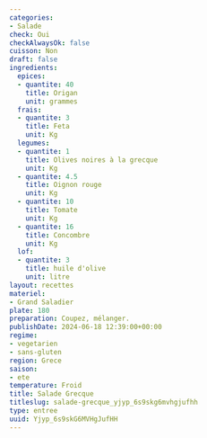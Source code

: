 ```yaml
---
categories:
- Salade
check: Oui
checkAlwaysOk: false
cuisson: Non
draft: false
ingredients:
  epices:
  - quantite: 40
    title: Origan
    unit: grammes
  frais:
  - quantite: 3
    title: Feta
    unit: Kg
  legumes:
  - quantite: 1
    title: Olives noires à la grecque
    unit: Kg
  - quantite: 4.5
    title: Oignon rouge
    unit: Kg
  - quantite: 10
    title: Tomate
    unit: Kg
  - quantite: 16
    title: Concombre
    unit: Kg
  lof:
  - quantite: 3
    title: huile d'olive
    unit: litre
layout: recettes
materiel:
- Grand Saladier
plate: 180
preparation: Coupez, mélanger.
publishDate: 2024-06-18 12:39:00+00:00
regime:
- vegetarien
- sans-gluten
region: Grece
saison:
- ete
temperature: Froid
title: Salade Grecque
titleslug: salade-grecque_yjyp_6s9skg6mvhgjufhh
type: entree
uuid: Yjyp_6s9skG6MVHgJufHH
---
```

